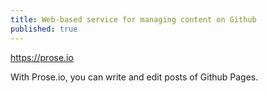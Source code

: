 ```yaml
---
title: Web-based service for managing content on Github
published: true
---
```

<https://prose.io>

With Prose.io, you can write and edit posts of Github Pages.
